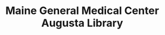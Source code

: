 ---
layout: repo
title: "Maine General Medical Center Augusta Library"
id: 2350
permalink: repos/2350/
---